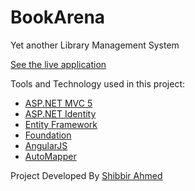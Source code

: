# BookArena
Yet another Library Management System

[See the live application](http://bookarena.shibbir.net/)

Tools and Technology used in this project:

* [ASP.NET MVC 5](http://www.asp.net/mvc)
* [ASP.NET Identity](http://www.asp.net/identity)
* [Entity Framework](http://www.asp.net/entity-framework)
* [Foundation](http://foundation.zurb.com/)
* [AngularJS](http://angularjs.org/)
* [AutoMapper](http://automapper.org/)

Project Developed By [Shibbir Ahmed](http://shibbir.net/)
